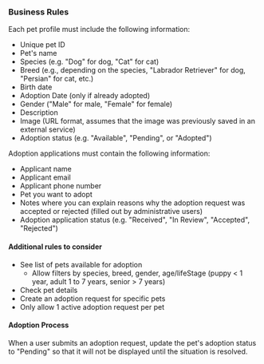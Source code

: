 ### Business Rules
Each pet profile must include the following information:
* Unique pet ID
* Pet's name
* Species (e.g. "Dog" for dog, "Cat" for cat) 
* Breed (e.g., depending on the species, "Labrador Retriever" for dog, "Persian" for cat, etc.)
* Birth date
* Adoption Date (only if already adopted)
* Gender ("Male" for male, "Female" for female)
* Description 
* Image (URL format, assumes that the image was previously saved in an external service)
* Adoption status (e.g. "Available", "Pending", or "Adopted")

Adoption applications must contain the following information:
* Applicant name
* Applicant email
* Applicant phone number
* Pet you want to adopt
* Notes where you can explain reasons why the adoption request was accepted or rejected (filled out by administrative users)
* Adoption application status (e.g. "Received", "In Review", "Accepted", "Rejected")

#### Additional rules to consider
* See list of pets available for adoption
    * Allow filters by species, breed, gender, age/lifeStage (puppy < 1 year, adult 1 to 7 years, senior > 7 years)
* Check pet details
* Create an adoption request for specific pets
* Only allow 1 active adoption request per pet

#### Adoption Process
When a user submits an adoption request, update the pet's adoption status to "Pending" so that it will not be displayed until the situation is resolved.